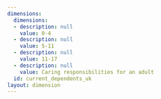 ```yaml
---
dimensions:
  dimensions:
  - description: null
    value: 0-4
  - description: null
    value: 5-11
  - description: null
    value: 11-17
  - description: null
    value: Caring responsibilities for an adult
  id: current_dependents_uk
layout: dimension
---
```

